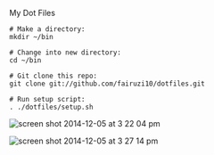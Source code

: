 My Dot Files


``` 
# Make a directory:
mkdir ~/bin

# Change into new directory:
cd ~/bin

# Git clone this repo:
git clone git://github.com/fairuzi10/dotfiles.git

# Run setup script:
. ./dotfiles/setup.sh
```

![screen shot 2014-12-05 at 3 22 04 pm](https://cloud.githubusercontent.com/assets/2623954/5324767/afc85014-7c93-11e4-93c8-6ee8600f7ffb.jpg)


![screen shot 2014-12-05 at 3 27 14 pm](https://cloud.githubusercontent.com/assets/2623954/5324787/fc564260-7c93-11e4-88dd-0bb952d26956.jpg)

